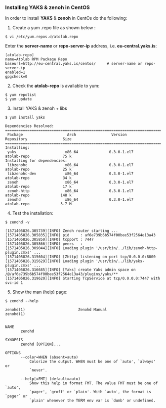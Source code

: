 ### Installing YAKS & zenoh in CentOS

In order to install **YAKS** & **zenoh** in CentOs do the following:

1. Create a yum .repo file as shown below :
```
$ vi /etc/yum.repos.d/atolab.repo
```
Enter the **server-name** or **repo-server-ip** address, i.e. **eu-central.yaks.is**:
```
[atolab-repo]
name=Atolab RPM Package Repo
baseurl=http://eu-central.yaks.is/centos/     # server-name or repo-server-ip
enabled=1
gpgcheck=0
```

2. Check the **atolab-repo** is available to yum: 
```
$ yum repolist
$ yum update
```

3. Install YAKS & zenoh + libs 
```
$ yum install yaks

Dependencies Resolved:
===============================================================================================================
 Package                    Arch                Version                   Repository                Size
===============================================================================================================
Installing:
 yaks                      x86_64              0.3.0-1.el7               atolab-repo               75 k
Installing for dependencies:
 libzenohc                 x86_64              0.3.0-1.el7               atolab-repo               25 k
 libzenohc-dev             x86_64              0.3.0-1.el7               atolab-repo               34 k
 zenoh                     x86_64              0.3.0-1.el7               atolab-repo               17 k
 zenoh-http                x86_64              0.3.0-1.el7               atolab-repo              148 k
 zenohd                    x86_64              0.3.0-1.el7               atolab-repo              3.7 M

```

4. Test the installation:

```
$ zenohd -v

[1571405826.305739][INFO] Zenoh router starting ...
[1571405826.305835][INFO] pid     : af6e739b6b574f00bee53f2564e13a43
[1571405826.305850][INFO] tcpport : 7447
[1571405826.305866][INFO] peers   : 
[1571405826.309044][INFO] Loading plugin '/usr/bin/../lib/zenoh-http-plugin.cmxs' ...
[1571405826.315604][INFO] [Zhttp] listening on port tcp/0.0.0.0:8000
[1571405826.315629][INFO] Loading plugin '/usr/bin/../lib/yaks-plugin.cmxs' ...
[1571405826.316685][INFO] [Yaks] create Yaks admin space on /@/af6e739b6b574f00bee53f2564e13a43/plugins/yaks/**
[1571405826.319620][INFO] Starting TcpService at tcp/0.0.0.0:7447 with svc-id 1
```


5. Show the man (help) page:
```
$ zenohd --help

zenohd(1)                        Zenohd Manual                       zenohd(1)


NAME
       zenohd

SYNOPSIS
       zenohd [OPTION]...

OPTIONS
       --color=WHEN (absent=auto)
           Colorize the output. WHEN must be one of `auto', `always' or
           `never'.

       --help[=FMT] (default=auto)
           Show this help in format FMT. The value FMT must be one of `auto',
           `pager', `groff' or `plain'. With `auto', the format is `pager` or
           `plain' whenever the TERM env var is `dumb' or undefined.

```
